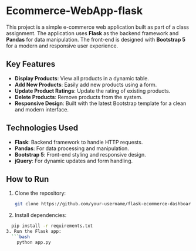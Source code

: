 # Ecommerce-WebApp-flask


This project is a simple e-commerce web application built as part of a class assignment. The application uses **Flask** as the backend framework and **Pandas** for data manipulation. The front-end is designed with **Bootstrap 5** for a modern and responsive user experience.

## Key Features
- **Display Products**: View all products in a dynamic table.
- **Add New Products**: Easily add new products using a form.
- **Update Product Ratings**: Update the rating of existing products.
- **Delete Products**: Remove products from the system.
- **Responsive Design**: Built with the latest Bootstrap template for a clean and modern interface.

## Technologies Used
- **Flask**: Backend framework to handle HTTP requests.
- **Pandas**: For data processing and manipulation.
- **Bootstrap 5**: Front-end styling and responsive design.
- **jQuery**: For dynamic updates and form handling.

## How to Run
1. Clone the repository:
   ```bash
   git clone https://github.com/your-username/flask-ecommerce-dashboard.git
2. Install dependencies:
```bash
  pip install -r requirements.txt
3. Run the Flask app:
  ```bash
    python app.py
